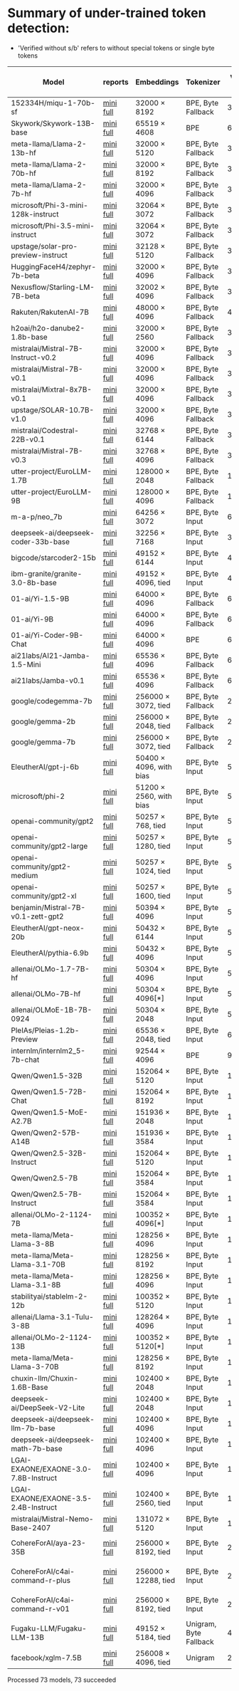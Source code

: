 # Summary of under-trained token detection:

* 'Verified without s/b' refers to without special tokens or single byte tokens


| Model                                | reports                                                                                                              | Embeddings              | Tokenizer              |   Vocab Size |   # bytes |   # unreachable |   # partial utf-8 |   # special | # verified   | # verified w/o s/b   | Longest token                    | Examples                                                                                                                                                                                                                                                                                                                                                                                         |
|--------------------------------------|----------------------------------------------------------------------------------------------------------------------|-------------------------|------------------------|--------------|-----------|-----------------|-------------------|-------------|--------------|----------------------|----------------------------------|--------------------------------------------------------------------------------------------------------------------------------------------------------------------------------------------------------------------------------------------------------------------------------------------------------------------------------------------------------------------------------------------------|
| 152334H/miqu-1-70b-sf                | [mini](reports_mini/152334H_miqu_1_70b_sf.md) [full](reports/152334H_miqu_1_70b_sf.md)                               | 32000 × 8192            | BPE, Byte Fallback     |        32000 |       351 |               0 |                 0 |           3 | 30/639       | 27/610               | springframework                  | ````` ▁Mediabestanden `````, ````` ▁Portály `````, ````` ederbörd `````, ````` ▁regnig `````, ````` хівовано `````, ````` ▁Мексичка `````, ````` %;\r `````, ````` ▁archiválva `````, ````` ▁demsel `````, ````` ▁});\r `````                                                                                                                                                                    |
| Skywork/Skywork-13B-base             | [mini](reports_mini/Skywork_Skywork_13B_base.md) [full](reports/Skywork_Skywork_13B_base.md)                         | 65519 × 4608            | BPE                    |        65519 |       351 |            1629 |                 0 |           3 | 14/1274      | 14/1274              | springframework                  | ````` ▁Mediabestanden `````, ````` ▁autorytatywna `````, ````` Webachiv `````, ````` Архівовано `````, ````` ▁Portály `````, ````` ▁Расподела `````, ````` nederbörd `````, ````` ▁demsel `````, ````` ▁eredetiből `````, ````` ▁regnig `````                                                                                                                                                    |
| meta-llama/Llama-2-13b-hf            | [mini](reports_mini/meta_llama_Llama_2_13b_hf.md) [full](reports/meta_llama_Llama_2_13b_hf.md)                       | 32000 × 5120            | BPE, Byte Fallback     |        32000 |       351 |               0 |                 0 |           3 | 20/639       | 17/567               | springframework                  | ````` ▁Mediabestanden `````, ````` ▁Portály `````, ````` ederbörd `````, ````` nederbörd `````, ````` ▁Расподела `````, ````` ▁demsel `````, ````` ▁regnig `````, ````` ▁Genomsnitt `````, ````` ▁Мексичка `````, ````` ▁Årsmed `````                                                                                                                                                            |
| meta-llama/Llama-2-70b-hf            | [mini](reports_mini/meta_llama_Llama_2_70b_hf.md) [full](reports/meta_llama_Llama_2_70b_hf.md)                       | 32000 × 8192            | BPE, Byte Fallback     |        32000 |       351 |               0 |                 0 |           3 | 32/639       | 30/625               | springframework                  | ````` ▁Mediabestanden `````, ````` ▁Portály `````, ````` ederbörd `````, ````` nederbörd `````, ````` ▁Расподела `````, ````` ▁demsel `````, ````` ▁regnig `````, ````` tatywna `````, ````` љашње `````, ````` хівовано `````                                                                                                                                                                   |
| meta-llama/Llama-2-7b-hf             | [mini](reports_mini/meta_llama_Llama_2_7b_hf.md) [full](reports/meta_llama_Llama_2_7b_hf.md)                         | 32000 × 4096            | BPE, Byte Fallback     |        32000 |       351 |               0 |                 0 |           3 | 20/639       | 19/551               | springframework                  | ````` ▁Mediabestanden `````, ````` ▁Portály `````, ````` oreferrer `````, ````` ederbörd `````, ````` ▁Расподела `````, ````` nederbörd `````, ````` ▁regnig `````, ````` ▁demsel `````, ````` tatywna `````, ````` љашње `````                                                                                                                                                                  |
| microsoft/Phi-3-mini-128k-instruct   | [mini](reports_mini/microsoft_Phi_3_mini_128k_instruct.md) [full](reports/microsoft_Phi_3_mini_128k_instruct.md)     | 32064 × 3072            | BPE, Byte Fallback     |        32011 |       351 |               0 |                 0 |          14 | 169/636      | 169/635              | springframework                  | ````` ▁Mediabestanden `````, ````` ▁autorytatywna `````, ````` ▁Хронологија `````, ````` ▁Portály `````, ````` Архівовано `````, ````` Webachiv `````, ````` ▁Спољашње `````, ````` ▁archiválva `````, ````` хівовано `````, ````` ▁regnigaste `````                                                                                                                                             |
| microsoft/Phi-3.5-mini-instruct      | [mini](reports_mini/microsoft_Phi_3_5_mini_instruct.md) [full](reports/microsoft_Phi_3_5_mini_instruct.md)           | 32064 × 3072            | BPE, Byte Fallback     |        32011 |       351 |               0 |                 0 |          14 | 88/636       | 87/633               | springframework                  | ````` ▁Хронологија `````, ````` Архівовано `````, ````` ▁Спољашње `````, ````` ▁Mediabestanden `````, ````` хівовано `````, ````` ▁autorytatywna `````, ````` Webachiv `````, ````` ▁надморској `````, ````` ▁regnigaste `````, ````` ▁årsnederbörd `````                                                                                                                                        |
| upstage/solar-pro-preview-instruct   | [mini](reports_mini/upstage_solar_pro_preview_instruct.md) [full](reports/upstage_solar_pro_preview_instruct.md)     | 32128 × 5120            | BPE, Byte Fallback     |        32128 |       351 |               0 |                 0 |         131 | 138/639      | 127/605              | includegraphics                  | ````` ▁regnigaste `````, ````` ▁Mediabestanden `````, ````` ▁Хронологија `````, ````` ▁årsnederbörd `````, ````` ▁Portály `````, ````` Архівовано `````, ````` ▁Спољашње `````, ````` ▁надморској `````, ````` ▁autorytatywna `````, ````` ▁савезној `````                                                                                                                                       |
| HuggingFaceH4/zephyr-7b-beta         | [mini](reports_mini/HuggingFaceH4_zephyr_7b_beta.md) [full](reports/HuggingFaceH4_zephyr_7b_beta.md)                 | 32000 × 4096            | BPE, Byte Fallback     |        32000 |       380 |               0 |                 0 |           3 | 76/637       | 70/529               | includegraphics                  | ````` \uefc0 `````, ````` ▁/**\r `````, ````` });\r `````, ````` };\r `````, ````` ▁});\r `````, ````` ';\r `````, ````` ▁//\r `````, ````` */\r `````, ````` >?[< `````, ````` ▁*/\r `````                                                                                                                                                                                                      |
| Nexusflow/Starling-LM-7B-beta        | [mini](reports_mini/Nexusflow_Starling_LM_7B_beta.md) [full](reports/Nexusflow_Starling_LM_7B_beta.md)               | 32002 × 4096            | BPE, Byte Fallback     |        32002 |       380 |               0 |                 0 |           5 | 48/636       | 42/530               | includegraphics                  | ````` \uefc0 `````, ````` ▁/**\r `````, ````` });\r `````, ````` ▁});\r `````, ````` ▁//\r `````, ````` };\r `````, ````` ';\r `````, ````` */\r `````, ````` >?[< `````, ````` ▁*/\r `````                                                                                                                                                                                                      |
| Rakuten/RakutenAI-7B                 | [mini](reports_mini/Rakuten_RakutenAI_7B.md) [full](reports/Rakuten_RakutenAI_7B.md)                                 | 48000 × 4096            | BPE, Byte Fallback     |        48000 |       380 |               0 |                 0 |           3 | 66/957       | 59/950               | includegraphics                  | ````` \uefc0 `````, ````` ▁/**\r `````, ````` });\r `````, ````` ▁//\r `````, ````` };\r `````, ````` ▁});\r `````, ````` >?[< `````, ````` */\r `````, ````` ]);\r `````, ````` ▁};\r `````                                                                                                                                                                                                     |
| h2oai/h2o-danube2-1.8b-base          | [mini](reports_mini/h2oai_h2o_danube2_1_8b_base.md) [full](reports/h2oai_h2o_danube2_1_8b_base.md)                   | 32000 × 2560            | BPE, Byte Fallback     |        32000 |       380 |               0 |                 0 |           3 | 64/637       | 62/617               | includegraphics                  | ````` \+\_\ `````, ````` \uefc0 `````, ````` iNdEx `````, ````` .^{[ `````, ````` ▁beginnetje `````, ````` ᥀ `````, ````` ▁febbra `````, ````` ▁Населення `````, ````` NdEx `````, ````` ederbörd `````                                                                                                                                                                                          |
| mistralai/Mistral-7B-Instruct-v0.2   | [mini](reports_mini/mistralai_Mistral_7B_Instruct_v0_2.md) [full](reports/mistralai_Mistral_7B_Instruct_v0_2.md)     | 32000 × 4096            | BPE, Byte Fallback     |        32000 |       380 |               0 |                 0 |           3 | 35/637       | 28/529               | includegraphics                  | ````` \uefc0 `````, ````` ▁/**\r `````, ````` ▁//\r `````, ````` >?[< `````, ````` */\r `````, ````` \x85 `````, ````` });\r `````, ````` };\r `````, ````` ';\r `````, ````` /**\r `````                                                                                                                                                                                                        |
| mistralai/Mistral-7B-v0.1            | [mini](reports_mini/mistralai_Mistral_7B_v0_1.md) [full](reports/mistralai_Mistral_7B_v0_1.md)                       | 32000 × 4096            | BPE, Byte Fallback     |        32000 |       380 |               0 |                 0 |           3 | 49/637       | 43/529               | includegraphics                  | ````` \uefc0 `````, ````` ▁/**\r `````, ````` });\r `````, ````` };\r `````, ````` ▁});\r `````, ````` ▁//\r `````, ````` ';\r `````, ````` */\r `````, ````` >?[< `````, ````` ▁*/\r `````                                                                                                                                                                                                      |
| mistralai/Mixtral-8x7B-v0.1          | [mini](reports_mini/mistralai_Mixtral_8x7B_v0_1.md) [full](reports/mistralai_Mixtral_8x7B_v0_1.md)                   | 32000 × 4096            | BPE, Byte Fallback     |        32000 |       380 |               0 |                 0 |           3 | 44/637       | 42/542               | includegraphics                  | ````` \uefc0 `````, ````` ▁/**\r `````, ````` ▁//\r `````, ````` });\r `````, ````` ▁});\r `````, ````` */\r `````, ````` };\r `````, ````` ]);\r `````, ````` ▁};\r `````, ````` ▁*/\r `````                                                                                                                                                                                                    |
| upstage/SOLAR-10.7B-v1.0             | [mini](reports_mini/upstage_SOLAR_10_7B_v1_0.md) [full](reports/upstage_SOLAR_10_7B_v1_0.md)                         | 32000 × 4096            | BPE, Byte Fallback     |        32000 |       380 |               0 |                 0 |           3 | 58/638       | 51/523               | includegraphics                  | ````` ▁/**\r `````, ````` });\r `````, ````` };\r `````, ````` ▁});\r `````, ````` ▁//\r `````, ````` ';\r `````, ````` */\r `````, ````` ▁*/\r `````, ````` ]);\r `````, ````` ▁};\r `````                                                                                                                                                                                                      |
| mistralai/Codestral-22B-v0.1         | [mini](reports_mini/mistralai_Codestral_22B_v0_1.md) [full](reports/mistralai_Codestral_22B_v0_1.md)                 | 32768 × 6144            | BPE, Byte Fallback     |        32768 |       380 |               0 |                 0 |         771 | 54/637       | 48/602               | includegraphics                  | ````` ▁/**\r `````, ````` });\r `````, ````` ▁//\r `````, ````` ';\r `````, ````` ▁},\r `````, ````` ]);\r `````, ````` ▁);\r `````, ````` ());\r `````, ````` ▁*/\r `````, ````` ▁};\r `````                                                                                                                                                                                                    |
| mistralai/Mistral-7B-v0.3            | [mini](reports_mini/mistralai_Mistral_7B_v0_3.md) [full](reports/mistralai_Mistral_7B_v0_3.md)                       | 32768 × 4096            | BPE, Byte Fallback     |        32768 |       380 |               0 |                 0 |         771 | 53/637       | 47/529               | includegraphics                  | ````` \uefc0 `````, ````` ▁/**\r `````, ````` });\r `````, ````` };\r `````, ````` ▁});\r `````, ````` ▁//\r `````, ````` ';\r `````, ````` */\r `````, ````` >?[< `````, ````` ▁*/\r `````                                                                                                                                                                                                      |
| utter-project/EuroLLM-1.7B           | [mini](reports_mini/utter_project_EuroLLM_1_7B.md) [full](reports/utter_project_EuroLLM_1_7B.md)                     | 128000 × 2048           | BPE, Byte Fallback     |       128000 |       354 |               1 |                 0 |         261 | 357/2559     | 101/2260             | includegraphics                  | ````` funsio `````, ````` urasGeneral `````, ````` ▁momč `````, ````` asaíne `````, ````` jetain `````, ````` ▁compéten `````, ````` ▁meais `````, ````` ħtie `````, ````` ▁voormal `````, ````` iċli `````                                                                                                                                                                                      |
| utter-project/EuroLLM-9B             | [mini](reports_mini/utter_project_EuroLLM_9B.md) [full](reports/utter_project_EuroLLM_9B.md)                         | 128000 × 4096           | BPE, Byte Fallback     |       128000 |       354 |               1 |                 0 |         261 | 317/2559     | 60/2288              | includegraphics                  | ````` funsio `````, ````` urasGeneral `````, ````` ▁funsio `````, ````` ▁momč `````, ````` asaíne `````, ````` jetain `````, ````` ▁compéten `````, ````` ħtie `````, ````` ▁voormal `````, ````` iċli `````                                                                                                                                                                                     |
| m-a-p/neo_7b                         | [mini](reports_mini/m_a_p_neo_7b.md) [full](reports/m_a_p_neo_7b.md)                                                 | 64256 × 3072            | BPE, Byte Input        |        64005 |       351 |               0 |                 0 |           8 | 403/1276     | 403/1276             | 即表明您已经阅读并接受上述条款   | ````` ▁只看该作者大 `````, ````` 写一个指定评分 `````, ````` ▁先判断以下内容的 `````, ````` nhelpviewer `````, ````` :①②\ `````, ````` 如所属地区或 `````, ````` 身份在社区发言 `````, ````` 用上半句或者 `````, ````` ▁请给出下面的 `````, ````` ▁这条电影评论 `````                                                                                                                            |
| deepseek-ai/deepseek-coder-33b-base  | [mini](reports_mini/deepseek_ai_deepseek_coder_33b_base.md) [full](reports/deepseek_ai_deepseek_coder_33b_base.md)   | 32256 × 7168            | BPE, Byte Input        |        32022 |       256 |              53 |               327 |           9 | 111/631      | 108/628              | ArgumentException                | ````` \xa0anys `````, ````` \xa0milions `````, ````` \xa0persones `````, ````` ▁desocupats `````, ````` Polítics `````, ````` automòbils `````, ````` ▁capbaix `````, ````` ▁unipersonals `````, ````` Родени `````, ````` ▁херцо `````                                                                                                                                                          |
| bigcode/starcoder2-15b               | [mini](reports_mini/bigcode_starcoder2_15b.md) [full](reports/bigcode_starcoder2_15b.md)                             | 49152 × 6144            | BPE, Byte Input        |        49152 |       242 |               0 |               676 |          38 | 128/968      | 128/966              | InvalidProtocolBufferException   | ````` Integervelvel `````, ````` Loremipumdolorsitametconsecteturadipiscingelit `````, ````` lcsStatusWlan `````, ````` ucMZQg `````, ````` hqSLBjKPZFq `````, ````` fWILIM `````, ````` tableOBJECT `````, ````` vjHPp `````, ````` fWILIMmJNUZLIEMNV `````, ````` GQGantt `````                                                                                                                |
| ibm-granite/granite-3.0-8b-base      | [mini](reports_mini/ibm_granite_granite_3_0_8b_base.md) [full](reports/ibm_granite_granite_3_0_8b_base.md)           | 49152 × 4096, tied      | BPE, Byte Input        |        49152 |       242 |               0 |               675 |          19 | 209/979      | 198/967              | InvalidProtocolBufferException   | ````` DetalleNotaCreditoPuntoVenta `````, ````` strmojo `````, ````` ExperimentResultSet `````, ````` DocSyntaxParser `````, ````` ParamCaption `````, ````` DetalleOrdenCompra `````, ````` MODRST `````, ````` esatterwhite `````, ````` DetalleFacturaProveedor `````, ````` StatusPointer `````                                                                                              |
| 01-ai/Yi-1.5-9B                      | [mini](reports_mini/01_ai_Yi_1_5_9B.md) [full](reports/01_ai_Yi_1_5_9B.md)                                           | 64000 × 4096            | BPE, Byte Fallback     |        64000 |       354 |               4 |                 0 |         238 | 63/1274      | 61/1261              | Acknowledgements                 | ````` \\+::\\+ `````, ````` \\+\\_\\+\\+ `````, ````` \\+\\_\\+ `````, ````` mabaochang `````, ````` \\+:: `````, ````` nzoem `````, ````` \\+\\_\\ `````, ````` Разпространение `````, ````` mcited `````, ````` ":"\ufeff `````                                                                                                                                                                |
| 01-ai/Yi-9B                          | [mini](reports_mini/01_ai_Yi_9B.md) [full](reports/01_ai_Yi_9B.md)                                                   | 64000 × 4096            | BPE, Byte Fallback     |        64000 |       354 |               4 |                 0 |         238 | 82/1274      | 80/1266              | Acknowledgements                 | ````` \\+::\\+ `````, ````` \\+\\_\\+\\+ `````, ````` \\+\\_\\+ `````, ````` mabaochang `````, ````` \\+:: `````, ````` nzoem `````, ````` \\+\\_\\ `````, ````` Разпространение `````, ````` mcited `````, ````` ":"\ufeff `````                                                                                                                                                                |
| 01-ai/Yi-Coder-9B-Chat               | [mini](reports_mini/01_ai_Yi_Coder_9B_Chat.md) [full](reports/01_ai_Yi_Coder_9B_Chat.md)                             | 64000 × 4096            | BPE                    |        64000 |       354 |               3 |                 0 |         238 | 477/1279     | 299/1094             | Acknowledgements                 | ````` \\+\\_\\+\\+ `````, ````` \\+::\\+ `````, ````` ▁本实用新型的 `````, ````` mabaochang `````, ````` nzoem `````, ````` mcited `````, ````` ▁本实用新型 `````, ````` \\+\\_\\+ `````, ````` mrrooter `````, ````` Разпространение `````                                                                                                                                                      |
| ai21labs/AI21-Jamba-1.5-Mini         | [mini](reports_mini/ai21labs_AI21_Jamba_1_5_Mini.md) [full](reports/ai21labs_AI21_Jamba_1_5_Mini.md)                 | 65536 × 4096            | BPE, Byte Fallback     |        65536 |       355 |               0 |                 0 |        1543 | 6/1280       | 3/1176               | ArgumentException                | ````` derrelsc `````, ````` .\xa0(\[ `````, ````` ronicsystems `````                                                                                                                                                                                                                                                                                                                             |
| ai21labs/Jamba-v0.1                  | [mini](reports_mini/ai21labs_Jamba_v0_1.md) [full](reports/ai21labs_Jamba_v0_1.md)                                   | 65536 × 4096            | BPE, Byte Fallback     |        65536 |       355 |               0 |                 0 |        1543 | 6/1280       | 3/1176               | ArgumentException                | ````` derrelsc `````, ````` .\xa0(\[ `````, ````` ronicsystems `````                                                                                                                                                                                                                                                                                                                             |
| google/codegemma-7b                  | [mini](reports_mini/google_codegemma_7b.md) [full](reports/google_codegemma_7b.md)                                   | 256000 × 3072, tied     | BPE, Byte Fallback     |       256000 |       380 |               1 |                 0 |         158 | 936/5117     | 834/5015             | TouchableOpacity                 | ````` ^(@)$_ `````, ````` हिंदीखरीदारी `````, ````` \u200cآمباردا `````, ````` ſammen `````, ````` ▁coachTry `````, ````` ſſung `````, ````` ▁AcceptedLoading `````, ````` EnglishChoose `````, ````` ▁queſto `````, ````` ▁queſta `````                                                                                                                                                               |
| google/gemma-2b                      | [mini](reports_mini/google_gemma_2b.md) [full](reports/google_gemma_2b.md)                                           | 256000 × 2048, tied     | BPE, Byte Fallback     |       256000 |       380 |               1 |                 0 |         158 | 3161/5119    | 3055/5013            | TouchableOpacity                 | ````` ^(@)$_ `````, ````` हिंदीखरीदारी `````, ````` ▁coachTry `````, ````` \u200cآمباردا `````, ````` ▁AcceptedLoading `````, ````` ſammen `````, ````` ſſung `````, ````` ▁Weiſe `````, ````` ▁ſeines `````, ````` )$_. `````                                                                                                                                                                         |
| google/gemma-7b                      | [mini](reports_mini/google_gemma_7b.md) [full](reports/google_gemma_7b.md)                                           | 256000 × 3072, tied     | BPE, Byte Fallback     |       256000 |       380 |               1 |                 0 |         158 | 800/5119     | 694/5013             | TouchableOpacity                 | ````` हिंदीखरीदारी `````, ````` \u200cآمباردا `````, ````` ^(@)$_ `````, ````` ▁coachTry `````, ````` ▁queſto `````, ````` ▁AcceptedLoading `````, ````` ſammen `````, ````` ▁zuſammen `````, ````` ▁queſta `````, ````` EnglishChoose `````                                                                                                                                                           |
| EleutherAI/gpt-j-6b                  | [mini](reports_mini/EleutherAI_gpt_j_6b.md) [full](reports/EleutherAI_gpt_j_6b.md)                                   | 50400 × 4096, with bias | BPE, Byte Input        |        50400 |       256 |               0 |               216 |         144 | 200/1002     | 57/848               | BuyableInstoreAndOnline          | ````` ▁attRot `````, ````` ▁externalToEVA `````, ````` EStreamFrame `````, ````` ▁RandomRedditor `````, ````` PsyNetMessage `````, ````` ▁SolidGoldMagikarp `````, ````` ▁Adinida `````, ````` ▁RandomRedditorWithNo `````, ````` cloneembedreportprint `````, ````` oreAndOnline `````                                                                                                          |
| microsoft/phi-2                      | [mini](reports_mini/microsoft_phi_2.md) [full](reports/microsoft_phi_2.md)                                           | 51200 × 2560, with bias | BPE, Byte Input        |        50295 |       256 |               0 |               216 |           1 | 103/999      | 101/969              | BuyableInstoreAndOnline          | ````` DragonMagazine `````, ````` ▁Dragonbound `````, ````` ▁RandomRedditorWithNo `````, ````` ▁externalToEVAOnly `````, ````` GoldMagikarp `````, ````` TPPStreamerBot `````, ````` Downloadha `````, ````` EStreamFrame `````, ````` ?????-?????- `````, ````` ▁TheNitrome `````                                                                                                               |
| openai-community/gpt2                | [mini](reports_mini/openai_community_gpt2.md) [full](reports/openai_community_gpt2.md)                               | 50257 × 768, tied       | BPE, Byte Input        |        50257 |       256 |               0 |               216 |           1 | 65/999       | 33/967               | BuyableInstoreAndOnline          | ````` InstoreAndOnline `````, ````` rawdownload `````, ````` quickShip `````, ````` oreAndOnline `````, ````` embedreportprint `````, ````` ▁サーティ `````, ````` ▁RandomRedditor `````, ````` ▁externalToEVA `````, ````` ▁TheNitrome `````, ````` reportprint `````                                                                                                                           |
| openai-community/gpt2-large          | [mini](reports_mini/openai_community_gpt2_large.md) [full](reports/openai_community_gpt2_large.md)                   | 50257 × 1280, tied      | BPE, Byte Input        |        50257 |       256 |               0 |               216 |           1 | 60/999       | 28/967               | BuyableInstoreAndOnline          | ````` ▁サーティ `````, ````` InstoreAndOnline `````, ````` oreAndOnline `````, ````` ▁TheNitrome `````, ````` rawdownload `````, ````` quickShip `````, ````` embedreportprint `````, ````` ▁RandomRedditor `````, ````` ▁externalToEVA `````, ````` reportprint `````                                                                                                                           |
| openai-community/gpt2-medium         | [mini](reports_mini/openai_community_gpt2_medium.md) [full](reports/openai_community_gpt2_medium.md)                 | 50257 × 1024, tied      | BPE, Byte Input        |        50257 |       256 |               0 |               216 |           1 | 49/999       | 17/967               | BuyableInstoreAndOnline          | ````` reportprint `````, ````` ▁サーティ `````, ````` ▁externalToEVA `````, ````` rawdownload `````, ````` quickShip `````, ````` ▁RandomRedditor `````, ````` ▁TheNitrome `````, ````` InstoreAndOnline `````, ````` embedreportprint `````, ````` oreAndOnline `````                                                                                                                           |
| openai-community/gpt2-xl             | [mini](reports_mini/openai_community_gpt2_xl.md) [full](reports/openai_community_gpt2_xl.md)                         | 50257 × 1600, tied      | BPE, Byte Input        |        50257 |       256 |               0 |               216 |           1 | 67/999       | 35/967               | BuyableInstoreAndOnline          | ````` embedreportprint `````, ````` quickShip `````, ````` ▁サーティ `````, ````` ▁externalToEVA `````, ````` reportprint `````, ````` rawdownload `````, ````` oreAndOnline `````, ````` InstoreAndOnline `````, ````` ▁TheNitrome `````, ````` ▁RandomRedditor `````                                                                                                                           |
| benjamin/Mistral-7B-v0.1-zett-gpt2   | [mini](reports_mini/benjamin_Mistral_7B_v0_1_zett_gpt2.md) [full](reports/benjamin_Mistral_7B_v0_1_zett_gpt2.md)     | 50394 × 4096            | BPE, Byte Input        |        50394 |       256 |              63 |               216 |           7 | 19/1002      | 13/979               | BuyableInstoreAndOnline          | ````` 黒 `````, ````` ァ `````, ````` 戦 `````, ````` ゴ `````, ````` 龍 `````, ````` ガ `````, ````` ム `````, ````` ギ `````, ````` ヴ `````, ````` ィ `````                                                                                                                                                                                                                                   |
| EleutherAI/gpt-neox-20b              | [mini](reports_mini/EleutherAI_gpt_neox_20b.md) [full](reports/EleutherAI_gpt_neox_20b.md)                           | 50432 × 6144            | BPE, Byte Input        |        50277 |       243 |             221 |               369 |           2 | 10/993       | 9/889                | ArgumentException                | ````` FFIRMED `````, ````` ▁taxp `````, ````` ▁biomark `````, ````` ▁affidav `````, ````` ortunately `````, ````` ▁questionna `````, ````` GLIGENCE `````, ````` NdEx `````, ````` ▁BytePtrFromString `````                                                                                                                                                                                      |
| EleutherAI/pythia-6.9b               | [mini](reports_mini/EleutherAI_pythia_6_9b.md) [full](reports/EleutherAI_pythia_6_9b.md)                             | 50432 × 4096            | BPE, Byte Input        |        50277 |       243 |             221 |               369 |           2 | 14/993       | 13/933               | ArgumentException                | ````` FFIRMED `````, ````` ▁taxp `````, ````` ▁affidav `````, ````` ▁biomark `````, ````` ortunately `````, ````` ▁researc `````, ````` GLIGENCE `````, ````` visiae `````, ````` NdEx `````, ````` pendicular `````                                                                                                                                                                             |
| allenai/OLMo-1.7-7B-hf               | [mini](reports_mini/allenai_OLMo_1_7_7B_hf.md) [full](reports/allenai_OLMo_1_7_7B_hf.md)                             | 50304 × 4096            | BPE, Byte Input        |        50280 |       243 |             221 |               369 |           2 | 175/993      | 174/992              | ArgumentException                | ````` ▁()](\ `````, ````` ]{}\_ `````, ````` ]{}\^[ `````, ````` ^\[[@ `````, ````` "}**). `````, ````` \])]{} `````, ````` ^−/− `````, ````` .^\[[@ `````, ````` ]\]^ `````, ````` ]{}\_[ `````                                                                                                                                                                                                 |
| allenai/OLMo-7B-hf                   | [mini](reports_mini/allenai_OLMo_7B_hf.md) [full](reports/allenai_OLMo_7B_hf.md)                                     | 50304 × 4096[*]         | BPE, Byte Input        |        50280 |       243 |             221 |               369 |           2 | 266/993      | 265/992              | ArgumentException                | ````` \])]{} `````, ````` ▁§\[ `````, ````` ▁()](\ `````, ````` ]{}\_ `````, ````` ]{}\^[ `````, ````` $.[]{ `````, ````` .^\[[@ `````, ````` :**]{} `````, ````` ^\[[@ `````, ````` ]\]^ `````                                                                                                                                                                                                  |
| allenai/OLMoE-1B-7B-0924             | [mini](reports_mini/allenai_OLMoE_1B_7B_0924.md) [full](reports/allenai_OLMoE_1B_7B_0924.md)                         | 50304 × 2048            | BPE, Byte Input        |        50280 |       243 |             221 |               369 |           2 | 80/993       | 79/905               | ArgumentException                | ````` \|\|\|EMAIL_ADDRESS\|\|\| `````, ````` \|\|\|PHONE_NUMBER\|\|\| `````, ````` \|\|\|IP_ADDRESS\|\|\| `````, ````` .^\[[@ `````, ````` ▁()](\ `````, ````` ]{}\_ `````, ````` ]{}\_[ `````, ````` ]{}\^[ `````, ````` \])]{} `````, ````` ]\]^ `````                                                                                                                                         |
| PleIAs/Pleias-1.2b-Preview           | [mini](reports_mini/PleIAs_Pleias_1_2b_Preview.md) [full](reports/PleIAs_Pleias_1_2b_Preview.md)                     | 65536 × 2048, tied      | BPE, Byte Input        |        65536 |       243 |               0 |               603 |           4 | 7/1297       | 6/1294               | ArgumentException                | ````` NdEx `````, ````` abogon `````, ````` ▁talags `````, ````` ſſſſſſſſ `````, ````` ticolul `````, ````` chniques `````                                                                                                                                                                                                                                                                       |
| internlm/internlm2_5-7b-chat         | [mini](reports_mini/internlm_internlm2_5_7b_chat.md) [full](reports/internlm_internlm2_5_7b_chat.md)                 | 92544 × 4096            | BPE                    |        92544 |       383 |              64 |                 0 |         150 | 453/1845     | 312/1700             | InvalidArgumentException         | ````` 現時由南極條約體系管理 `````, ````` 南極條約體系管理 `````, ````` 年美國人口普查的數據 `````, ````` 而該地的平均海拔高度為 `````, ````` 當中陸地面積為 `````, ````` 該地的面積和人口 `````, ````` 而人口密度為每平方千米 `````, ````` 人口密度為每平方千米 `````, ````` 不会自动计算在总价中 `````, ````` 而水域面積為 `````                                                               |
| Qwen/Qwen1.5-32B                     | [mini](reports_mini/Qwen_Qwen1_5_32B.md) [full](reports/Qwen_Qwen1_5_32B.md)                                         | 152064 × 5120           | BPE, Byte Input        |       151646 |       256 |            1906 |              1320 |           6 | 2450/2966    | 2450/2964            | abcdefghijklmnopqrstuvwxyz       | ````` ▁ForCanBeConvertedToF `````, ````` ▁ForCanBeConverted `````, ````` useRalative `````, ````` ספטמ `````, ````` (stypy `````, ````` $PostalCodesNL `````, ````` \tTokenNameIdentifier `````, ````` Japgolly `````, ````` PostalCodesNL `````, ````` ▁typingsJapgolly `````                                                                                                                   |
| Qwen/Qwen1.5-72B-Chat                | [mini](reports_mini/Qwen_Qwen1_5_72B_Chat.md) [full](reports/Qwen_Qwen1_5_72B_Chat.md)                               | 152064 × 8192           | BPE, Byte Input        |       151646 |       256 |            1906 |              1320 |           6 | 2047/2968    | 2047/2966            | abcdefghijklmnopqrstuvwxyz       | ````` ▁ForCanBeConverted `````, ````` ספטמ `````, ````` ▁ForCanBeConvertedToF `````, ````` $PostalCodesNL `````, ````` PostalCodesNL `````, ````` טלוו `````, ````` (stypy `````, ````` ▁zwłaszc `````, ````` \tTokenNameIdentifier `````, ````` useRalative `````                                                                                                                               |
| Qwen/Qwen1.5-MoE-A2.7B               | [mini](reports_mini/Qwen_Qwen1_5_MoE_A2_7B.md) [full](reports/Qwen_Qwen1_5_MoE_A2_7B.md)                             | 151936 × 2048           | BPE, Byte Input        |       151646 |       256 |            1906 |              1320 |           6 | 2725/2968    | 2723/2966            | abcdefghijklmnopqrstuvwxyz       | ````` $PostalCodesNL `````, ````` ▁typingsJapgolly `````, ````` \tTokenNameIdentifier `````, ````` ▁typingsSlinky `````, ````` ▁zwłaszc `````, ````` (stypy `````, ````` ▁ForCanBeConverted `````, ````` ספטמ `````, ````` useRalative `````, ````` ▁ForCanBeConvertedToF `````                                                                                                                  |
| Qwen/Qwen2-57B-A14B                  | [mini](reports_mini/Qwen_Qwen2_57B_A14B.md) [full](reports/Qwen_Qwen2_57B_A14B.md)                                   | 151936 × 3584           | BPE, Byte Input        |       151646 |       256 |            1906 |              1320 |           6 | 1694/2966    | 1694/2966            | abcdefghijklmnopqrstuvwxyz       | ````` ▁ForCanBeConverted `````, ````` ▁ForCanBeConvertedToF `````, ````` PostalCodesNL `````, ````` $PostalCodesNL `````, ````` useRal `````, ````` useRalative `````, ````` (stypy `````, ````` ▁zwłaszc `````, ````` webElementX `````, ````` 𑘁 `````                                                                                                                                          |
| Qwen/Qwen2.5-32B-Instruct            | [mini](reports_mini/Qwen_Qwen2_5_32B_Instruct.md) [full](reports/Qwen_Qwen2_5_32B_Instruct.md)                       | 152064 × 5120           | BPE, Byte Input        |       151665 |       256 |            1906 |              1320 |          25 | 1256/2979    | 1238/2958            | abcdefghijklmnopqrstuvwxyz       | ````` ▁ForCanBeConverted `````, ````` ▁ForCanBeConvertedToF `````, ````` PostalCodesNL `````, ````` $PostalCodesNL `````, ````` (stypy `````, ````` ▁zwłaszc `````, ````` \tTokenNameIdentifier `````, ````` ▁thuisontvangst `````, ````` טלוו `````, ````` useRalative `````                                                                                                                    |
| Qwen/Qwen2.5-7B                      | [mini](reports_mini/Qwen_Qwen2_5_7B.md) [full](reports/Qwen_Qwen2_5_7B.md)                                           | 152064 × 3584           | BPE, Byte Input        |       151665 |       256 |            1906 |              1320 |          25 | 1332/2979    | 1311/2958            | abcdefghijklmnopqrstuvwxyz       | ````` \tTokenNameIdentifier `````, ````` ▁ForCanBeConverted `````, ````` ▁ForCanBeConvertedToF `````, ````` PostalCodesNL `````, ````` $PostalCodesNL `````, ````` ▁zwłaszc `````, ````` (stypy `````, ````` טלוו `````, ````` ▁thuisontvangst `````, ````` useRalative `````                                                                                                                    |
| Qwen/Qwen2.5-7B-Instruct             | [mini](reports_mini/Qwen_Qwen2_5_7B_Instruct.md) [full](reports/Qwen_Qwen2_5_7B_Instruct.md)                         | 152064 × 3584           | BPE, Byte Input        |       151665 |       256 |            1906 |              1320 |          25 | 1859/2979    | 1842/2958            | abcdefghijklmnopqrstuvwxyz       | ````` \tTokenNameIdentifier `````, ````` ▁ForCanBeConverted `````, ````` ▁ForCanBeConvertedToF `````, ````` PostalCodesNL `````, ````` $PostalCodesNL `````, ````` ▁zwłaszc `````, ````` (stypy `````, ````` טלוו `````, ````` ▁thuisontvangst `````, ````` useRalative `````                                                                                                                    |
| allenai/OLMo-2-1124-7B               | [mini](reports_mini/allenai_OLMo_2_1124_7B.md) [full](reports/allenai_OLMo_2_1124_7B.md)                             | 100352 × 4096[*]        | BPE, Byte Input        |       100278 |       256 |               0 |               645 |          19 | 197/1992     | 179/1973             | abcdefghijklmnopqrstuvwxyz       | ````` useRalative `````, ````` useRal `````, ````` webElementProperties `````, ````` \|\|\|EMAIL_ADDRESS\|\|\| `````, ````` ▁ForCanBeConvertedToF `````, ````` \tRTCK `````, ````` $PostalCodesNL `````, ````` PostalCodesNL `````, ````` \tRTHOOK `````, ````` webElementX `````                                                                                                                |
| meta-llama/Meta-Llama-3-8B           | [mini](reports_mini/meta_llama_Meta_Llama_3_8B.md) [full](reports/meta_llama_Meta_Llama_3_8B.md)                     | 128256 × 4096           | BPE, Byte Input        |       128256 |       256 |               0 |              1224 |         256 | 556/2540     | 302/2203             | abcdefghijklmnopqrstuvwxyz       | ````` $PostalCodesNL `````, ````` итися `````, ````` \tTokenNameIdentifier `````, ````` ▁ForCanBeConverted `````, ````` ıldığında `````, ````` аракт `````, ````` ;\r\r\r\n `````, ````` атися `````, ````` еристи `````, ````` ávající `````                                                                                                                                                    |
| meta-llama/Meta-Llama-3.1-70B        | [mini](reports_mini/meta_llama_Meta_Llama_3_1_70B.md) [full](reports/meta_llama_Meta_Llama_3_1_70B.md)               | 128256 × 8192           | BPE, Byte Input        |       128256 |       256 |               0 |              1224 |         256 | 458/2539     | 204/2202             | abcdefghijklmnopqrstuvwxyz       | ````` $PostalCodesNL `````, ````` ▁ForCanBeConvertedToF `````, ````` илася `````, ````` useRalative `````, ````` ávající `````, ````` илакти `````, ````` атися `````, ````` ыџN `````, ````` ЎыџN `````, ````` İTESİ `````                                                                                                                                                                      |
| meta-llama/Meta-Llama-3.1-8B         | [mini](reports_mini/meta_llama_Meta_Llama_3_1_8B.md) [full](reports/meta_llama_Meta_Llama_3_1_8B.md)                 | 128256 × 4096           | BPE, Byte Input        |       128256 |       256 |               0 |              1224 |         256 | 534/2540     | 280/2225             | abcdefghijklmnopqrstuvwxyz       | ````` $PostalCodesNL `````, ````` итися `````, ````` ıldığında `````, ````` аракт `````, ````` ЎыџN `````, ````` ▁ForCanBeConverted `````, ````` \tTokenNameIdentifier `````, ````` атися `````, ````` ;\r\r\r\n `````, ````` ávající `````                                                                                                                                                      |
| stabilityai/stablelm-2-12b           | [mini](reports_mini/stabilityai_stablelm_2_12b.md) [full](reports/stabilityai_stablelm_2_12b.md)                     | 100352 × 5120           | BPE, Byte Input        |       100289 |       256 |            1102 |               645 |          33 | 138/1997     | 109/1966             | abcdefghijklmnopqrstuvwxyz       | ````` (stypy `````, ````` PostalCodesNL `````, ````` ▁ForCanBeConverted `````, ````` useRalative `````, ````` \tTokenNameIdentifier `````, ````` ▁ForCanBeConvertedToF `````, ````` $PostalCodesNL `````, ````` elementGuidId `````, ````` webElementXpaths `````, ````` webElementProperties `````                                                                                              |
| allenai/Llama-3.1-Tulu-3-8B          | [mini](reports_mini/allenai_Llama_3_1_Tulu_3_8B.md) [full](reports/allenai_Llama_3_1_Tulu_3_8B.md)                   | 128264 × 4096           | BPE, Byte Input        |       128257 |       256 |               0 |              1224 |         257 | 559/2540     | 305/2225             | ABCDEFGHIJKLMNOPQRSTUVWXYZ       | ````` $PostalCodesNL `````, ````` итися `````, ````` ıldığında `````, ````` аракт `````, ````` ЎыџN `````, ````` \tTokenNameIdentifier `````, ````` атися `````, ````` ávající `````, ````` useRalative `````, ````` ЎыџNЎыџN `````                                                                                                                                                              |
| allenai/OLMo-2-1124-13B              | [mini](reports_mini/allenai_OLMo_2_1124_13B.md) [full](reports/allenai_OLMo_2_1124_13B.md)                           | 100352 × 5120[*]        | BPE, Byte Input        |       100278 |       256 |               0 |               645 |          19 | 192/1992     | 174/1974             | ABCDEFGHIJKLMNOPQRSTUVWXYZ       | ````` \tRTHOOK `````, ````` richTextPanel `````, ````` ▁ForCanBeConverted `````, ````` adaptiveStyles `````, ````` Japgolly `````, ````` SpecWarn `````, ````` ▁ForCanBeConvertedToF `````, ````` \|\|\|PHONE_NUMBER\|\|\| `````, ````` useRal `````, ````` useRalativeImagePath `````                                                                                                           |
| meta-llama/Meta-Llama-3-70B          | [mini](reports_mini/meta_llama_Meta_Llama_3_70B.md) [full](reports/meta_llama_Meta_Llama_3_70B.md)                   | 128256 × 8192           | BPE, Byte Input        |       128256 |       256 |               0 |              1224 |         256 | 462/2539     | 208/2204             | ABCDEFGHIJKLMNOPQRSTUVWXYZ       | ````` $PostalCodesNL `````, ````` ▁ForCanBeConvertedToF `````, ````` илася `````, ````` useRalative `````, ````` ávající `````, ````` илакти `````, ````` ыџN `````, ````` атися `````, ````` ЎыџN `````, ````` İTESİ `````                                                                                                                                                                      |
| chuxin-llm/Chuxin-1.6B-Base          | [mini](reports_mini/chuxin_llm_Chuxin_1_6B_Base.md) [full](reports/chuxin_llm_Chuxin_1_6B_Base.md)                   | 102400 × 2048           | BPE, Byte Input        |       100015 |       256 |              32 |               438 |           2 | 887/1990     | 886/1983             | IllegalArgumentException         | ````` 日内与新浪看点 `````, ````` 不代表新浪看点 `````, ````` 基督教基督教基督教 `````, ````` controlcap `````, ````` orangehilldev `````, ````` кедония `````, ````` посолство `````, ````` lemanya `````, ````` ▁EDIPU `````, ````` RecordedVote `````                                                                                                                                         |
| deepseek-ai/DeepSeek-V2-Lite         | [mini](reports_mini/deepseek_ai_DeepSeek_V2_Lite.md) [full](reports/deepseek_ai_DeepSeek_V2_Lite.md)                 | 102400 × 2048           | BPE, Byte Input        |       100002 |       243 |              12 |               438 |           2 | 202/1989     | 202/1989             | IllegalArgumentException         | ````` ="../../../../..">< `````, ````` IconSuccessEncoded `````, ````` IconErrorEncoded `````, ````` orangehilldev `````, ````` ExternalTaskPojo `````, ````` typeNameLink `````, ````` navBarCell `````, ````` textquoted `````, ````` 日内与新浪看点 `````, ````` Supamiu `````                                                                                                                |
| deepseek-ai/deepseek-llm-7b-base     | [mini](reports_mini/deepseek_ai_deepseek_llm_7b_base.md) [full](reports/deepseek_ai_deepseek_llm_7b_base.md)         | 102400 × 4096           | BPE, Byte Input        |       100015 |       256 |              32 |               438 |           2 | 188/1989     | 188/1989             | IllegalArgumentException         | ````` IconSuccessEncoded `````, ````` IconErrorEncoded `````, ````` ="../../../../..">< `````, ````` ▁allClassesLink `````, ````` 日内与新浪看点 `````, ````` ExternalTaskPojo `````, ````` Irefn `````, ````` orangehilldev `````, ````` navBarCell `````, ````` memSeparator `````                                                                                                             |
| deepseek-ai/deepseek-math-7b-base    | [mini](reports_mini/deepseek_ai_deepseek_math_7b_base.md) [full](reports/deepseek_ai_deepseek_math_7b_base.md)       | 102400 × 4096           | BPE, Byte Input        |       100002 |       243 |              12 |               438 |           2 | 202/1989     | 202/1989             | IllegalArgumentException         | ````` IconSuccessEncoded `````, ````` 日内与新浪看点 `````, ````` IconErrorEncoded `````, ````` orangehilldev `````, ````` 不代表新浪看点 `````, ````` ="../../../../..">< `````, ````` ▁EDIPU `````, ````` lemanya `````, ````` odeciclismo `````, ````` кедония `````                                                                                                                          |
| LGAI-EXAONE/EXAONE-3.0-7.8B-Instruct | [mini](reports_mini/LGAI_EXAONE_EXAONE_3_0_7_8B_Instruct.md) [full](reports/LGAI_EXAONE_EXAONE_3_0_7_8B_Instruct.md) | 102400 × 4096           | BPE, Byte Input        |       102400 |       256 |               2 |              1222 |         314 | 763/2022     | 462/1648             | MethodAccessorImpl               | ````` ▁**]{}, `````, ````` ▁\|>#!/ `````, ````` ▁FBQyx `````, ````` ▁\x95\x98 `````, ````` ▁*]{}, `````, ````` ▁',['../ `````, ````` ▁\x9d\x80 `````, ````` ▁*]{}. `````, ````` ▁$]{}]{} `````, ````` ▁*]{} `````                                                                                                                                                                                |
| LGAI-EXAONE/EXAONE-3.5-2.4B-Instruct | [mini](reports_mini/LGAI_EXAONE_EXAONE_3_5_2_4B_Instruct.md) [full](reports/LGAI_EXAONE_EXAONE_3_5_2_4B_Instruct.md) | 102400 × 2560, tied     | BPE, Byte Input        |       102400 |       256 |               2 |              1222 |         314 | 781/2021     | 480/1713             | MethodAccessorImpl               | ````` ▁gICAg `````, ````` ▁doibase `````, ````` ▁기Q `````, ````` ▁\x95\x98 `````, ````` ▁을라고 `````, ````` ▁\x9a\x84 `````, ````` ▁§\[ `````, ````` ▁으실까 `````, ````` ▁었잖 `````, ````` ▁으신데 `````                                                                                                                                                                                     |
| mistralai/Mistral-Nemo-Base-2407     | [mini](reports_mini/mistralai_Mistral_Nemo_Base_2407.md) [full](reports/mistralai_Mistral_Nemo_Base_2407.md)         | 131072 × 5120           | BPE, Byte Input        |       131072 |       256 |               0 |              1307 |        1000 | 1279/2595    | 277/1585             | Vriendschappelijk                | ````` ోగ్యాస్ `````, ````` 页面存档 `````, ````` ురుగున `````, ````` ▁పారబో `````, ````` రుగుదొడ `````, ````` ▁erresident `````, ````` మురుగున `````, ````` \xa0μg `````, ````` ▁ట్రాక్టర్ల `````, ````` abezian `````                                                                                                                                                                                              |
| CohereForAI/aya-23-35B               | [mini](reports_mini/CohereForAI_aya_23_35B.md) [full](reports/CohereForAI_aya_23_35B.md)                             | 256000 × 8192, tied     | BPE, Byte Input        |       255029 |       256 |            1403 |              2956 |          37 | 1693/5012    | 1650/4955            | InvalidProtocolBufferException   | ````` ▁ARStdSong `````, ````` 目前尚未由人工引 `````, ````` ▁林肯近地小行星研究小 `````, ````` tochassubtree `````, ````` ▁hbBiddersParams `````, ````` AddLanguageSpecificText `````, ````` tocguid `````, ````` ageryears `````, ````` recDocCases `````, ````` \U000e0067\U000e0062\U000e0065\U000e006e\U000e0067\U000e007f\U000e0067\U000e0062\U000e0065\U000e006e\U000e0067\U000e007f ````` |
| CohereForAI/c4ai-command-r-plus      | [mini](reports_mini/CohereForAI_c4ai_command_r_plus.md) [full](reports/CohereForAI_c4ai_command_r_plus.md)           | 256000 × 12288, tied    | BPE, Byte Input        |       255029 |       256 |            1403 |              2956 |          37 | 75/5012      | 47/4962              | InvalidProtocolBufferException   | ````` 目前尚未由人工引 `````, ````` tocguid `````, ````` ▁hbBiddersParams `````, ````` ▁ARStdSong `````, ````` ▁林肯近地小行星研究小 `````, ````` recDocCases `````, ````` AddLanguageSpecificText `````, ````` \U000e0067\U000e0062\U000e0065\U000e006e\U000e0067\U000e007f\U000e0067\U000e0062\U000e0065\U000e006e\U000e0067\U000e007f `````, ````` tocectory `````, ````` 和人口皆未知 `````  |
| CohereForAI/c4ai-command-r-v01       | [mini](reports_mini/CohereForAI_c4ai_command_r_v01.md) [full](reports/CohereForAI_c4ai_command_r_v01.md)             | 256000 × 8192, tied     | BPE, Byte Input        |       255029 |       256 |            1403 |              2956 |          37 | 306/5012     | 278/4963             | InvalidProtocolBufferException   | ````` AddLanguageSpecificText `````, ````` ▁ARStdSong `````, ````` ageryears `````, ````` ▁hbBiddersParams `````, ````` tocguid `````, ````` ▁林肯近地小行星研究小 `````, ````` tochassubtree `````, ````` 目前尚未由人工引 `````, ````` recDocCases `````, ````` \U000e0067\U000e0062\U000e0065\U000e006e\U000e0067\U000e007f\U000e0067\U000e0062\U000e0065\U000e006e\U000e0067\U000e007f ````` |
| Fugaku-LLM/Fugaku-LLM-13B            | [mini](reports_mini/Fugaku_LLM_Fugaku_LLM_13B.md) [full](reports/Fugaku_LLM_Fugaku_LLM_13B.md)                       | 49152 × 5184, tied      | Unigram, Byte Fallback |        48586 |       353 |              85 |                 0 |           8 | 682/972      | 675/965              | FIAsyncOperation                 | ````` ▁kGTLR `````, ````` RESETVALUE `````, ````` \ue964 `````, ````` YYCURSOR `````, ````` ▁GBProperty `````, ````` CyFunction `````, ````` VNVPROC `````, ````` DIPSETTING `````, ````` acadoWorkspace `````, ````` ewGetProcAddress `````                                                                                                                                                     |
| facebook/xglm-7.5B                   | [mini](reports_mini/facebook_xglm_7_5B.md) [full](reports/facebook_xglm_7_5B.md)                                     | 256008 × 4096, tied     | Unigram                |       256008 |        94 |              20 |                 0 |          11 | 12/5129      | 11/5120              | 习近平新时代中国特色社会主义思想 | ````` වැසි `````, ````` ▁ukupnog `````, ````` ᓯᒪᔪ `````, ````` ▁ਪ੍ਰਕਾਸ਼ `````, ````` ▁podmienok `````, ````` ▁sėkmingai `````, ````` рацыі `````, ````` ▁යාපාරය `````, ````` ೋರ್ಟ್ `````, ````` න්ද් `````                                                                                                                                                                                                   |

Processed 73 models, 73 succeeded